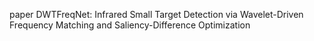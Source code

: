 paper DWTFreqNet: Infrared Small Target Detection via Wavelet-Driven Frequency Matching and Saliency-Difference Optimization
